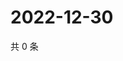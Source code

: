 # 2022-12-30

共 0 条

<!-- BEGIN WEIBO -->
<!-- 最后更新时间 Fri Dec 30 2022 06:12:30 GMT+0800 (China Standard Time) -->

<!-- END WEIBO -->
